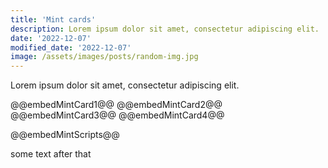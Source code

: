 ```yaml
---
title: 'Mint cards'
description: Lorem ipsum dolor sit amet, consectetur adipiscing elit.
date: '2022-12-07'
modified_date: '2022-12-07'
image: /assets/images/posts/random-img.jpg
---
```


Lorem ipsum dolor sit amet, consectetur adipiscing elit.


@@embedMintCard1@@
@@embedMintCard2@@
@@embedMintCard3@@
@@embedMintCard4@@


@@embedMintScripts@@


some text after that